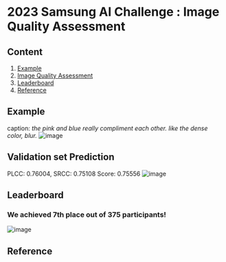 # 2023 Samsung AI Challenge : Image Quality Assessment

## Content
1. [Example](#Example)
2. [Image Quality Assessment](#Validation-set-Prediction)
3. [Leaderboard](#Leaderboard)
4. [Reference](#Reference)
   
## Example
caption: *the pink and blue really compliment each other. like the dense color, blur.*
![image](https://github.com/seok-AI/Image-Quality-Assessment/assets/85815265/e63d769d-c35d-45dc-b288-fc513e23aab5)



## Validation set Prediction
PLCC: 0.76004, SRCC: 0.75108 Score: 0.75556
![image](https://github.com/seok-AI/Domain-Adaptation/assets/85815265/e0f76cbc-6138-4371-aa3d-2d140714cf75)


## Leaderboard
### We achieved 7th place out of 375 participants!
![image](https://github.com/seok-AI/Image-Quality-Assessment/assets/85815265/43db4b7d-d614-4fed-b552-58e25d79b33d)

## Reference
